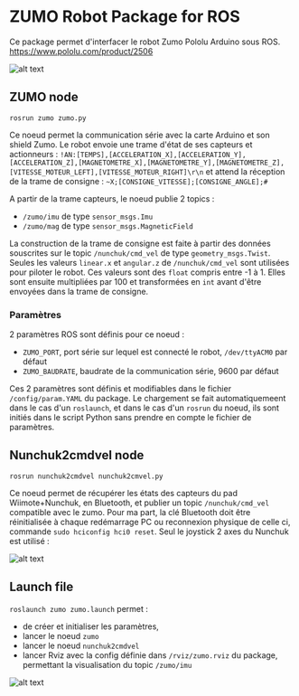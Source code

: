 # ZUMO Robot Package for ROS
Ce package permet d'interfacer le robot Zumo Pololu Arduino sous ROS.
<https://www.pololu.com/product/2506>

![alt text](https://a.pololu-files.com/picture/0J4110.1200.jpg?a2562fe9f34e986d0d194118dcff0d58)

## ZUMO node
	rosrun zumo zumo.py
Ce noeud permet la communication série avec la carte Arduino et son shield Zumo.
Le robot envoie une trame d'état de ses capteurs et actionneurs :
`!AN:[TEMPS],[ACCELERATION_X],[ACCELERATION_Y],[ACCELERATION_Z],[MAGNETOMETRE_X],[MAGNETOMETRE_Y],[MAGNETOMETRE_Z],[VITESSE_MOTEUR_LEFT],[VITESSE_MOTEUR_RIGHT]\r\n`
et attend la réception de la trame de consigne :
`~X;[CONSIGNE_VITESSE];[CONSIGNE_ANGLE];#`

A partir de la trame capteurs, le noeud publie 2 topics :

- `/zumo/imu` de type `sensor_msgs.Imu`
- `/zumo/mag` de type `sensor_msgs.MagneticField`

La construction de la trame de consigne est faite à partir des données souscrites sur le topic `/nunchuk/cmd_vel` de type `geometry_msgs.Twist`. Seules les valeurs `linear.x` et `angular.z` de `/nunchuk/cmd_vel` sont utilisées pour piloter le robot. Ces valeurs sont des `float` compris entre -1 à 1. Elles sont ensuite multipliées par 100 et transformées en `int` avant d'être envoyées dans la trame de consigne.

### Paramètres
2 paramètres ROS sont définis pour ce noeud :

- `ZUMO_PORT`, port série sur lequel est connecté le robot, `/dev/ttyACM0` par défaut
- `ZUMO_BAUDRATE`, baudrate de la communication série, 9600 par défaut

Ces 2 paramètres sont définis et modifiables dans le fichier `/config/param.YAML` du package. Le chargement se fait automatiquemeent dans le cas d'un `roslaunch`, et dans le cas d'un `rosrun` du noeud, ils sont initiés dans le script Python sans prendre en compte le fichier de paramètres.

## Nunchuk2cmdvel node 
	rosrun nunchuk2cmdvel nunchuk2cmvel.py
Ce noeud permet de récupérer les états des capteurs du pad Wiimote+Nunchuk, en Bluetooth, et publier un topic `/nunchuk/cmd_vel` compatible avec le zumo.
Pour ma part, la clé Bluetooth doit être réinitialisée à chaque redémarrage PC ou reconnexion physique de celle ci, commande `sudo hciconfig hci0 reset`.
Seul le joystick 2 axes du Nunchuk est utilisé :

![alt text](https://agita/cea-robotics/ros-zumo/raw/master/Galerie/pilotage.png)

## Launch file
`roslaunch zumo zumo.launch` permet :
	
- de créer et initialiser les paramètres,
- lancer le noeud `zumo`
- lancer le noeud `nunchuk2cmdvel`
- lancer Rviz avec la config définie dans `/rviz/zumo.rviz` du package, permettant la visualisation du topic `/zumo/imu`

![alt text](https://agita/cea-robotics/ros-zumo/raw/master/Galerie/rviz.png)






 